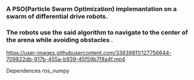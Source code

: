 ### A PSO(Particle Swarm Optimization) implemantation on a swarm of differential drive robots.

### The robots use the said algorithm to navigate to the center of the arena  while avoiding obstacles .







https://user-images.githubusercontent.com/33639811/127756644-709822db-917b-455a-b939-45f59b7f8a4f.mp4





Dependences ros_numpy
